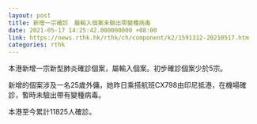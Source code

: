 ```yaml
---
layout: post
title: 新增一宗確診　屬輸入個案未驗出帶變種病毒
date: 2021-05-17 14:25:42.000000000 +08:00
link: https://news.rthk.hk/rthk/ch/component/k2/1591312-20210517.htm
categories: rthk
---
```


本港新增一宗新型肺炎確診個案，屬輸入個案。初步確診個案少於5宗。

新增的個案涉及一名25歲外傭，她昨日乘搭航班CX798由印尼抵港，在機場確診，暫時未驗出帶有變種病毒。

本港至今累計11825人確診。
